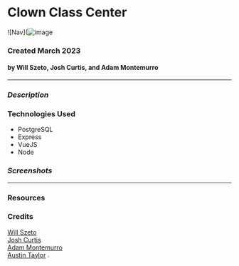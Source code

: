 # Clown Class Center
![Nav](![image](https://user-images.githubusercontent.com/122232068/225915808-486f6cdb-43ad-40fc-b3df-85ec6debfc36.png)

### Created March 2023
#### by Will Szeto, Josh Curtis, and Adam Montemurro
***

### ***Description***



### Technologies Used
* PostgreSQL
* Express
* VueJS
* Node

### ***Screenshots***


***


### Resources 


### Credits
[Will Szeto]()<br>
[Josh Curtis]()<br>
[Adam Montemurro](https://github.com/AdamMontemurro)<br>
[Austin Taylor](https://github.com/austin-rt) <img src="https://i.imgur.com/mkwGGRb.png" width="2%" height="2%">
